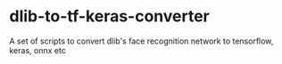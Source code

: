 # dlib-to-tf-keras-converter
A set of scripts to convert dlib's face recognition network to tensorflow, keras, onnx etc
